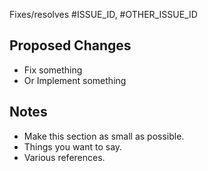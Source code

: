 Fixes/resolves #ISSUE_ID, #OTHER_ISSUE_ID

## Proposed Changes
- Fix something
- Or Implement something

## Notes
- Make this section as small as possible.
- Things you want to say.
- Various references.

